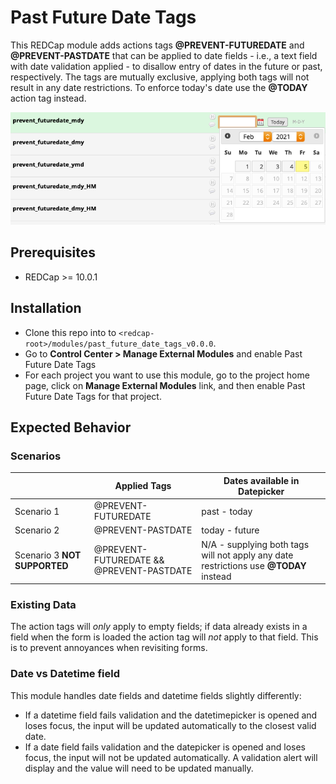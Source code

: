 # Past Future Date Tags
This REDCap module adds actions tags __@PREVENT-FUTUREDATE__ and __@PREVENT-PASTDATE__ that can be applied to date fields - i.e., a text field with date validation applied - to disallow entry of dates in the future or past, respectively. The tags are mutually exclusive, applying both tags will not result in any date restrictions. To enforce today's date use the __@TODAY__ action tag instead.

![Prevent Future Date](img/prevent_futuredate_mdy.png)

## Prerequisites
- REDCap >= 10.0.1

## Installation
- Clone this repo into to `<redcap-root>/modules/past_future_date_tags_v0.0.0`.
- Go to **Control Center > Manage External Modules** and enable Past Future Date Tags
- For each project you want to use this module, go to the project home page, click on **Manage External Modules** link, and then enable Past Future Date Tags for that project.

## Expected Behavior

### Scenarios

|                              | Applied Tags                             | Dates available in Datepicker                                                         |
| -------------                | -------------                            | -------------                                                                         |
| Scenario 1                   | @PREVENT-FUTUREDATE                      | past - today                                                                          |
| Scenario 2                   | @PREVENT-PASTDATE                        | today - future                                                                        |
| Scenario 3 __NOT SUPPORTED__ | @PREVENT-FUTUREDATE && @PREVENT-PASTDATE | N/A - supplying both tags will not apply any date restrictions use __@TODAY__ instead |

### Existing Data
The action tags will _only_ apply to empty fields; if data already exists in a field when the form is loaded the action tag will _not_ apply to that field. This is to prevent annoyances when revisiting forms.

### Date vs Datetime field
This module handles date fields and datetime fields slightly differently:
* If a datetime field fails validation and the datetimepicker is opened and loses focus, the input will be updated automatically to the closest valid date.
* If a date field fails validation and the datepicker is opened and loses focus, the input will not be updated automatically. A validation alert will display and the value will need to be updated manually.
